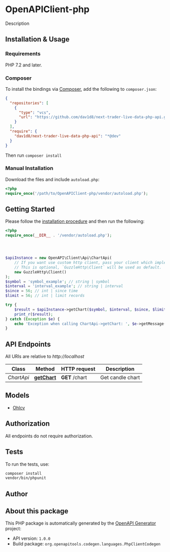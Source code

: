 # OpenAPIClient-php

Description


## Installation & Usage

### Requirements

PHP 7.2 and later.

### Composer

To install the bindings via [Composer](https://getcomposer.org/), add the following to `composer.json`:

```json
{
  "repositories": [
    {
      "type": "vcs",
      "url": "https://github.com/dav1d8/next-trader-live-data-php-api.git"
    }
  ],
  "require": {
    "dav1d8/next-trader-live-data-php-api": "*@dev"
  }
}
```

Then run `composer install`

### Manual Installation

Download the files and include `autoload.php`:

```php
<?php
require_once('/path/to/OpenAPIClient-php/vendor/autoload.php');
```

## Getting Started

Please follow the [installation procedure](#installation--usage) and then run the following:

```php
<?php
require_once(__DIR__ . '/vendor/autoload.php');




$apiInstance = new OpenAPI\Client\Api\ChartApi(
    // If you want use custom http client, pass your client which implements `GuzzleHttp\ClientInterface`.
    // This is optional, `GuzzleHttp\Client` will be used as default.
    new GuzzleHttp\Client()
);
$symbol = 'symbol_example'; // string | symbol
$interval = 'interval_example'; // string | interval
$since = 56; // int | since time
$limit = 56; // int | limit records

try {
    $result = $apiInstance->getChart($symbol, $interval, $since, $limit);
    print_r($result);
} catch (Exception $e) {
    echo 'Exception when calling ChartApi->getChart: ', $e->getMessage(), PHP_EOL;
}

```

## API Endpoints

All URIs are relative to *http://localhost*

Class | Method | HTTP request | Description
------------ | ------------- | ------------- | -------------
*ChartApi* | [**getChart**](docs/Api/ChartApi.md#getchart) | **GET** /chart | Get candle chart

## Models

- [Ohlcv](docs/Model/Ohlcv.md)

## Authorization
All endpoints do not require authorization.
## Tests

To run the tests, use:

```bash
composer install
vendor/bin/phpunit
```

## Author



## About this package

This PHP package is automatically generated by the [OpenAPI Generator](https://openapi-generator.tech) project:

- API version: `1.0.0`
- Build package: `org.openapitools.codegen.languages.PhpClientCodegen`
